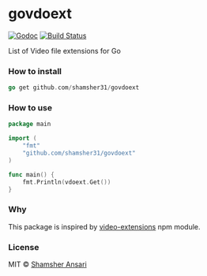 # govdoext

[![Godoc](http://img.shields.io/badge/godoc-reference-blue.svg?style=flat)](https://godoc.org/github.com/shamsher31/govdoext)
[![Build Status](https://travis-ci.org/shamsher31/govdoext.svg?branch=master)](https://travis-ci.org/shamsher31/govdoext)

List of Video file extensions for Go

### How to install
```go
go get github.com/shamsher31/govdoext
```

### How to use
```go
package main

import (
	"fmt"
	"github.com/shamsher31/govdoext"
)

func main() {
	fmt.Println(vdoext.Get())
}
```

### Why
This package is inspired by [video-extensions](https://www.npmjs.com/package/video-extensions) npm module.

### License
MIT © [Shamsher Ansari](https://github.com/shamsher31)
